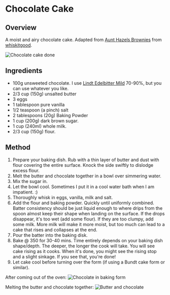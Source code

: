 # Chocolate Cake

## Overview
A moist and airy chocolate cake. Adapted from [Aunt Hazels Brownies](https://github.com/whiskitgood/recipes/blob/master/docs/aunt-hazels-brownies.md) from [whiskitgood](https://github.com/whiskitgood).

![Chocolate cake done](chocolate-cake-done.png)

## Ingredients 

- 100g unsweeted chocolate. I use [Lindt Edelbitter Mild](https://www.lindt.de/catalog/product/view/id/6628/) 70-90%, but you can use whatever you like.
- 2/3 cup (150g) unsalted butter
- 3 eggs
- 1 tablespoon pure vanilla
- 1/2 teaspoon (a pinch) salt
- 2 tablespoons (20g) Baking Powder
- 1 cup (200g) dark brown sugar.
- 1 cup (240ml) whole milk.
- 2/3 cup (150g) flour.


## Method

1) Prepare your baking dish. Rub with a thin layer of butter and dust with flour covering the entire surface. Knock the side swiftly to dislodge excess flour. 
1) Melt the butter and chocolate together in a bowl over simmering water. 
2) Mix the sugar in.
3) Let the bowl cool. Sometimes I put it in a cool water bath when I am impatient. :)
4) Thoroughly whisk in eggs, vanilla, milk and salt.
5) Add the flour and baking powder. Quickly until uniformly combined. Batter consistency should be just liquid enough to where drips from the spoon almost keep their shape when landing on the surface. If the drops disappear, it's too wet (add some flour). If they are too clumpy, add some milk. More milk will make it more moist, but too much can lead to a cake that rises and collapses at the end. 
6) Pour the batter into the baking disk. 
7) Bake @ 350 for 30-40 mins. Time entirely depends on your baking dish shape/depth. The deeper, the longer the cook will take. You will see cake rising as it cooks. When it's done, you might see the rising stop and a slight sinkage. If you see that, you're done!
8) Let cake cool before turning over the form (if using a Bundt cake form or similar).

After coming out of the oven:
![Chocolate in baking form](chocolate-cake-upside-down.png)

Melting the butter and chocolate together:
![Butter and chocolate](chocolate-cake-butter-chocolate.png)